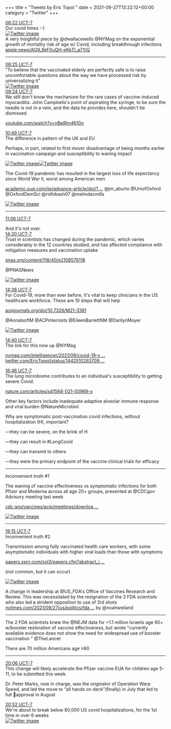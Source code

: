 +++
title = "Tweets by Eric Topol " 
date = 2021-09-27T13:22:12+00:00
category = "Twitter"
+++
<div class="tweet"> 
<div class="profile"> 
<a href="https://twitter.com/erictopol/status/1442479687767183369" target="_blank" rel="noreferer">06:22 UCT-7</a> 
</div> 
<div class="content"> 
Our covid times :-) </div> 
<a href="/twitter/erictopol/images/FAS3X5SVkAcx80Q.jpg"  ><img src="/twitter/erictopol/images/FAS3X5SVkAcx80Q.jpg" alt="Twitter image" ></img></a></div> 
<div class="thread"> 
<div class="thread-content"> 
A very insightful piece by ⁦@dwallacewells⁩ ⁦@NYMag⁩ on the exponential growth of mortality risk of age w/ Covid, including breakthrough infections <a href="https://apple.news/AG9_6kF0uQH-eKkTI_a7YiQ" target="_blank" rel="noreferer">apple.news/AG9_6kF0uQH-eKkTI_a7YiQ</a> 
</div> 
<hr><div class="profile"> 
<a href="https://twitter.com/erictopol/status/1442510624794103809" target="_blank" rel="noreferer">08:25 UCT-7</a> 
</div> 
<div class="content"> 
"To believe that the vaccinated elderly are perfectly safe is to raise uncomfortable questions about the way we have processed risk by universalizing it" </div> 
<a href="/twitter/erictopol/images/FATThZqVgAA_C8F.jpg"  ><img src="/twitter/erictopol/images/FATThZqVgAA_C8F.jpg" alt="Twitter image" ></img></a></div> 
<div class="tweet"> 
<div class="profile"> 
<a href="https://twitter.com/erictopol/status/1442525607426867200" target="_blank" rel="noreferer">09:24 UCT-7</a> 
</div> 
<div class="content"> 
We still don't know the mechanism for the rare cases of vaccine-induced myocarditis. John Campbells's point of aspirating the syringe, to be sure the needle is not in a vein, and the data he provides here, shouldn't be dismissed

 <a href="https://www.youtube.com/watch?v=nBaIRm4610o" target="_blank" rel="noreferer">youtube.com/watch?v=nBaIRm4610o</a> 
</div> 
</div> 
<div class="tweet"> 
<div class="profile"> 
<a href="https://twitter.com/erictopol/status/1442546856790093832" target="_blank" rel="noreferer">10:49 UCT-7</a> 
</div> 
<div class="content"> 
The difference in pattern of the UK and EU

Perhaps, in part, related to first mover disadvantage of being months earlier in vaccination campaign and susceptibility to waning impact </div> 
<a href="/twitter/erictopol/images/FAT0UdsVkAU_x6R.jpg"  ><img src="/twitter/erictopol/images/FAT0UdsVkAU_x6R.jpg" alt="Twitter image" ></img></a><a href="/twitter/erictopol/images/FAT0Wy-UcAYVg9D.jpg"  ><img src="/twitter/erictopol/images/FAT0Wy-UcAYVg9D.jpg" alt="Twitter image" ></img></a></div> 
<div class="thread"> 
<div class="thread-content"> 
The Covid-19 pandemic has resulted in the largest loss of life expectancy since World War II, worst among American men

<a href="https://academic.oup.com/ije/advance-article/doi/10.1093/ije/dyab207/6375510?searchresult=1" target="_blank" rel="noreferer">academic.oup.com/ije/advance-article/doi/1 ...</a> 
 @jm_aburto @UniofOxford @OxfordDemSci @ridhikash07 @melindacmills </div> 
<a href="/twitter/erictopol/images/FAQxxvDVkAEgxGv.png"  ><img src="/twitter/erictopol/images/FAQxxvDVkAEgxGv.png" alt="Twitter image" ></img></a><hr><div class="profile"> 
<a href="https://twitter.com/erictopol/status/1442551269139247106" target="_blank" rel="noreferer">11:06 UCT-7</a> 
</div> 
<div class="content"> 
And it's not over.</div> 
</div> 
<div class="tweet"> 
<div class="profile"> 
<a href="https://twitter.com/erictopol/status/1442602660717203466" target="_blank" rel="noreferer">14:30 UCT-7</a> 
</div> 
<div class="content"> 
Trust in scientists has changed during the pandemic, which varies considerably in the 12 countries studied, and has affected compliance with mitigation measures and vaccination uptake

<a href="https://www.pnas.org/content/118/40/e2108576118" target="_blank" rel="noreferer">pnas.org/content/118/40/e2108576118</a> 


@PNASNews </div> 
<a href="/twitter/erictopol/images/FAUnDmFUcAAyB7W.jpg"  ><img src="/twitter/erictopol/images/FAUnDmFUcAAyB7W.jpg" alt="Twitter image" ></img></a></div> 
<div class="tweet"> 
<div class="profile"> 
<a href="https://twitter.com/erictopol/status/1442604660477476871" target="_blank" rel="noreferer">14:38 UCT-7</a> 
</div> 
<div class="content"> 
For Covid-19, more than ever before, it's vital to keep clinicians in the US healthcare workforce. These are 10 steps that will help

<a href="https://www.acpjournals.org/doi/10.7326/M21-3381" target="_blank" rel="noreferer">acpjournals.org/doi/10.7326/M21-3381</a> 


@AnnalsofIM @ACPinternists @EileenBarrettNM @DarilynMoyer </div> 
<a href="/twitter/erictopol/images/FAUowbZVgAcQvjj.jpg"  ><img src="/twitter/erictopol/images/FAUowbZVgAcQvjj.jpg" alt="Twitter image" ></img></a></div> 
<div class="tweet"> 
<div class="profile"> 
<a href="https://twitter.com/erictopol/status/1442605180277587970" target="_blank" rel="noreferer">14:40 UCT-7</a> 
</div> 
<div class="content"> 
The link for this now up @NYMag 

<a href="https://nymag.com/intelligencer/2021/09/covid-19-vaccine-status-age-discrimination.html" target="_blank" rel="noreferer">nymag.com/intelligencer/2021/09/covid-19-v ...</a> 
 <a href="https://twitter.com/EricTopol/status/1442510283709169666" target="_blank" rel="noreferer">twitter.com/EricTopol/status/1442510283709 ...</a> 
</div> 
</div> 
<div class="tweet"> 
<div class="profile"> 
<a href="https://twitter.com/erictopol/status/1442636685083222016" target="_blank" rel="noreferer">16:46 UCT-7</a> 
</div> 
<div class="content"> 
The lung microbiome contributes to an individual's susceptibility to getting severe Covid.

<a href="https://www.nature.com/articles/s41564-021-00969-x" target="_blank" rel="noreferer">nature.com/articles/s41564-021-00969-x</a> 


Other key factors include inadequate adaptive alveolar immune response and viral burden @NatureMicrobiol</div> 
</div> 
<div class="thread"> 
<div class="thread-content"> 
Why are symptomatic post-vaccination covid infections, without hospitalization (H), important?

—they can be severe, on the brink of H

—they can result in #LongCovid 

—they can transmit to others 

—they were the primary endpoint of the vaccine clinical trials for efficacy</div> 
<hr><div class="thread-content"> 
Inconvenient truth #1

The waning of vaccine effectiveness vs symptomatic infections for both Pfizer and Moderna across all age 20+ groups, presented at @CDCgov Advisory meeting last week

<a href="https://www.cdc.gov/vaccines/acip/meetings/downloads/slides-2021-9-23/03-COVID-Oliver.pdf" target="_blank" rel="noreferer">cdc.gov/vaccines/acip/meetings/downloa ...</a> 
 </div> 
<a href="/twitter/erictopol/images/FAVnWR9UcAAu3Yl.jpg"  ><img src="/twitter/erictopol/images/FAVnWR9UcAAu3Yl.jpg" alt="Twitter image" ></img></a><hr><div class="profile"> 
<a href="https://twitter.com/erictopol/status/1442674170123325446" target="_blank" rel="noreferer">19:15 UCT-7</a> 
</div> 
<div class="content"> 
Inconvenient truth #2

Transmission among fully vaccinated health care workers, with some asymptomatic individuals with higher viral loads than those with symptoms

<a href="https://papers.ssrn.com/sol3/papers.cfm?abstract_id=3897733" target="_blank" rel="noreferer">papers.ssrn.com/sol3/papers.cfm?abstract_i ...</a> 


(not common, but it can occur) </div> 
<a href="/twitter/erictopol/images/FAVoZQWVUAYH3eE.jpg"  ><img src="/twitter/erictopol/images/FAVoZQWVUAYH3eE.jpg" alt="Twitter image" ></img></a></div> 
<div class="thread"> 
<div class="thread-content"> 
A change in leadership at @US_FDA's Office of Vaccines Research and Review. This was necessitated by the resignation of the 2 FDA scientists who also led a strident opposition to use of 3rd shots  <a href="https://www.nytimes.com/2021/09/27/us/politics/fda-vaccine-regulator-peter-marks.html" target="_blank" rel="noreferer">nytimes.com/2021/09/27/us/politics/fda ...</a> 
 by @noahweiland</div> 
<hr><div class="thread-content"> 
The 2 FDA scientists knew the @NEJM data for &gt;1.1 million Israelis age 60+ w/booster restoration of vaccine effectiveness, but wrote "currently available evidence does not show the need for widespread use of booster vaccination " @TheLancet

There are 70 million Americans age ≥60</div> 
<hr><div class="profile"> 
<a href="https://twitter.com/erictopol/status/1442687122834558981" target="_blank" rel="noreferer">20:06 UCT-7</a> 
</div> 
<div class="content"> 
This change will likely accelerate the Pfizer vaccine EUA for children age 5-11, to be submitted this week.

Dr. Peter Marks, now in charge, was the originator of Operation Warp Speed, and led the move to “all hands on deck”(finally) in July that led to full 💉approval in August</div> 
</div> 
<div class="tweet"> 
<div class="profile"> 
<a href="https://twitter.com/erictopol/status/1442698641760604168" target="_blank" rel="noreferer">20:52 UCT-7</a> 
</div> 
<div class="content"> 
We're about to break below 80,000 US covid hospitalizations, for the 1st time in over 6 weeks </div> 
<a href="/twitter/erictopol/images/FAV-vPcUcAIsWeX.jpg"  ><img src="/twitter/erictopol/images/FAV-vPcUcAIsWeX.jpg" alt="Twitter image" ></img></a></div> 


